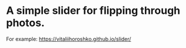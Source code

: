 # A simple slider for flipping through photos.
For example: https://vitaliihoroshko.github.io/slider/
